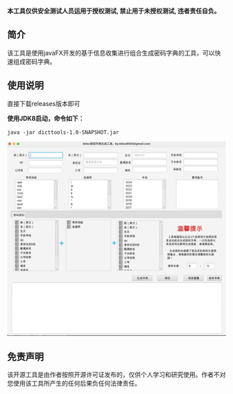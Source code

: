 **本工具仅供安全测试人员运用于授权测试, 禁止用于未授权测试, 违者责任自负。**

## 简介



该工具是使用javaFX开发的基于信息收集进行组合生成密码字典的工具，可以快速组成密码字典。



## 使用说明


直接下载releases版本即可

**使用JDK8启动，命令如下：**

```
java -jar dicttools-1.0-SNAPSHOT.jar 
```

![image-20240301115142432](./README.assets/image-20240301115142432.png)

## 免责声明



该开源工具是由作者按照开源许可证发布的，仅供个人学习和研究使用。作者不对您使用该工具所产生的任何后果负任何法律责任。
